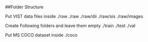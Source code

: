 ##Folder Structure

Put VIST data files inside ./raw
./raw
    ./raw/dii
    ./raw/sis
    ./raw/images

Create Following folders and leave them empty
./train
./test
./val

Put MS COCO dataset inside 
./coco

